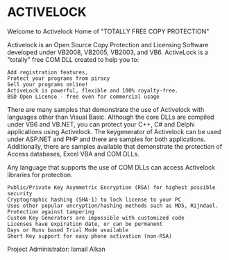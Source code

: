 # ACTIVELOCK
Welcome to Activelock
Home of "TOTALLY FREE COPY PROTECTION"

Activelock is an Open Source Copy Protection and Licensing Software developed under
VB2008, VB2005, VB2003, and VB6.
ActiveLock is a "totally" free COM DLL created to help you to:

    Add registration features,
    Protect your programs from piracy
    Sell your programs online!
    ActiveLock is powerful, flexible and 100% royalty-free.
    BSD Open License - free even for commercial usage

There are many samples that demonstrate the use of Activelock with languages other than Visual Basic. Although the core DLLs are compiled under VB6 and VB.NET, you can protect your C++, C# and Delphi applications using Activelock. The keygenerator of Activelock can be used under ASP.NET and PHP and there are samples for both applications. Additionally, there are samples available that demonstrate the protection of Access databases, Excel VBA and COM DLLs.

Any language that supports the use of COM DLLs can access Activelock libraries for protection.

    Public/Private Key Asymmetric Encryption (RSA) for highest possible security
    Cryptographic hashing (SHA-1) to lock license to your PC
    Uses other popular encryption/hashing methods such as MD5, Rijndael.
    Protection against tampering
    Custom Key Generators are impossible with customized code
    Licenses have expiration date, or can be permanent
    Days or Runs based Trial Mode available
    Short Key support for easy phone activation (non-RSA) 

Project Administrator: Ismail Alkan 
